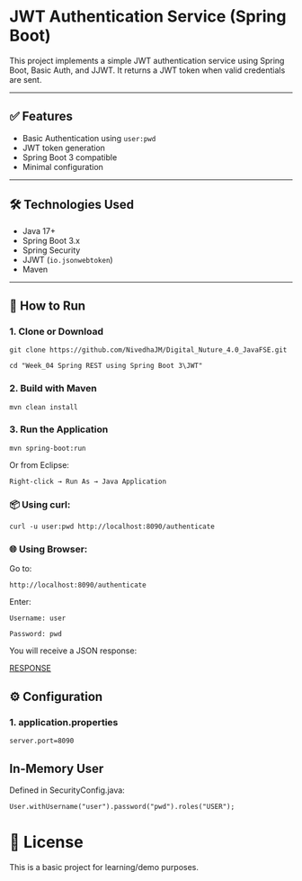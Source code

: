 # JWT Authentication Service (Spring Boot)

This project implements a simple JWT authentication service using Spring Boot, Basic Auth, and JJWT. It returns a JWT token when valid credentials are sent.

---

## ✅ Features

- Basic Authentication using `user:pwd`
- JWT token generation
- Spring Boot 3 compatible
- Minimal configuration

---

## 🛠 Technologies Used

- Java 17+
- Spring Boot 3.x
- Spring Security
- JJWT (`io.jsonwebtoken`)
- Maven

---

## 🚀 How to Run

### 1. Clone or Download

```
git clone https://github.com/NivedhaJM/Digital_Nuture_4.0_JavaFSE.git

cd "Week_04 Spring REST using Spring Boot 3\JWT"

```

### 2. Build with Maven

```
mvn clean install
```

### 3. Run the Application

```
mvn spring-boot:run
```

Or from Eclipse: 

`Right-click → Run As → Java Application`

### 📦 Using curl:

```
curl -u user:pwd http://localhost:8090/authenticate
```

### 🌐 Using Browser:
Go to:

```
http://localhost:8090/authenticate
```

Enter:

`Username: user`

`Password: pwd`

You will receive a JSON response:

[RESPONSE](url)


## ⚙ Configuration

### 1. application.properties

`server.port=8090`

## In-Memory User

Defined in SecurityConfig.java:

`User.withUsername("user").password("pwd").roles("USER");`

# 📝 License

This is a basic project for learning/demo purposes.